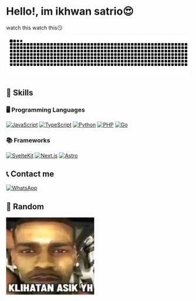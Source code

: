 # Hello!, im ikhwan satrio😍

watch this watch this😏

![snake gif](https://github.com/wanto-production/wanto-production/blob/output/snake.svg)

## 🚀 Skills

### 🖥️ Programming Languages

[![JavaScript](https://img.shields.io/badge/JavaScript-F7DF1E?style=for-the-badge&logo=javascript&logoColor=black)](https://developer.mozilla.org/en-US/docs/Web/JavaScript)
[![TypeScript](https://img.shields.io/badge/TypeScript-3178C6?style=for-the-badge&logo=typescript&logoColor=white)](https://www.typescriptlang.org/docs/)
[![Python](https://img.shields.io/badge/Python-3776AB?style=for-the-badge&logo=python&logoColor=white)](https://docs.python.org/3/)
[![PHP](https://img.shields.io/badge/PHP-777BB4?style=for-the-badge&logo=php&logoColor=white)](https://www.php.net/docs.php)
[![Go](https://img.shields.io/badge/Go-00ADD8?style=for-the-badge&logo=go&logoColor=white)](https://go.dev/doc/)

### 📚 Frameworks

[![SvelteKit](https://img.shields.io/badge/SvelteKit-FF3E00?style=for-the-badge&logo=svelte&logoColor=white)](https://kit.svelte.dev/docs)
[![Next.js](https://img.shields.io/badge/Next.js-000000?style=for-the-badge&logo=nextdotjs&logoColor=white)](https://nextjs.org/docs)
[![Astro](https://img.shields.io/badge/Astro-FF5D01?style=for-the-badge&logo=astro&logoColor=white)](https://docs.astro.build/)

## 📞 Contact me

[![WhatsApp](https://img.shields.io/badge/WhatsApp-25D366?style=for-the-badge&logo=whatsapp&logoColor=white)](https://wa.me/6285211584038)

## 🗿 Random

![meme](./assets/keliatan_asik.jpg)
